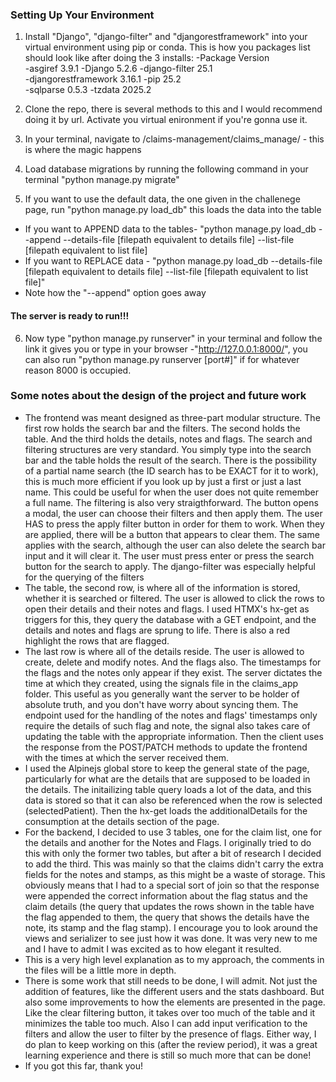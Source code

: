 ### Setting Up Your Environment
1. Install "Django", "django-filter" and "djangorestframework" into your virtual environment using pip or conda. This is how you packages list should look like after doing the 3 installs:
  -Package             Version                                                                                                                
  -asgiref             3.9.1
  -Django              5.2.6
  -django-filter       25.1                                                                                                                   
  -djangorestframework 3.16.1
  -pip                 25.2                                                                                                                   
  -sqlparse            0.5.3
  -tzdata              2025.2 

2. Clone the repo, there is several methods to this and I would recommend doing it by url. Activate you virtual enironment if you're gonna use it.
3. In your terminal, navigate to /claims-management/claims_manage/ - this is where the magic happens
4. Load database migrations by running the following command in your terminal "python manage.py migrate"
5. If you want to use the default data, the one given in the challenege page, run "python manage.py load_db" this loads the data into the table
  - If you want to APPEND data to the tables- "python manage.py load_db --append --details-file [filepath equivalent to details file] --list-file [filepath equivalent to list file]
  - If you want to REPLACE data - "python manage.py load_db --details-file [filepath equivalent to details file] --list-file [filepath equivalent to list file]" 
  - Note how the "--append" option goes away
#### The server is ready to run!!!
6. Now type "python manage.py runserver" in your terminal and follow the link it gives you or type in your browser -"http://127.0.0.1:8000/", you can also run "python manage.py runserver [port#]" if for whatever reason 8000 is occupied.

### Some notes about the design of the project and future work
* The frontend was meant designed as three-part modular structure. The first row holds the search bar and the filters. The second holds the table. And the third holds the details, notes and flags. The search and filtering structures are very standard. You simply type into the search bar and the table holds the result of the search. There is the possibility of a partial name search (the ID search has to be EXACT for it to work), this is much more efficient if you look up by just a first or just a last name. This could be useful for when the user does not quite remember a full name. The filtering is also very straigthforward. The button opens a modal, the user can choose their filters and then apply them. The user HAS to press the apply filter button in order for them to work. When they are applied, there will be a button that appears to clear them. The same applies with the search, although the user can also delete the search bar input and it will clear it. The user must press enter or press the search button for the search to apply. The django-filter was especially helpful for the querying of the filters
* The table, the second row, is where all of the information is stored, whether it is searched or filtered. The user is allowed to click the rows to open their details and their notes and flags. I used HTMX's hx-get as triggers for this, they query the database with a GET endpoint, and the details and notes and flags are sprung to life. There is also a red highlight the rows that are flagged.
* The last row is where all of the details reside. The user is allowed to create, delete and modify notes. And the flags also. The timestamps for the flags and the notes only appear if they exist. The server dictates the time at which they created, using the signals file in the claims_app folder. This useful as you generally want the server to be holder of absolute truth, and you don't have worry about syncing them. The endpoint used for the handling of the notes and flags' timestamps only require the details of such flag and note, the signal also takes care of updating the table with the appropriate information. Then the client uses the response from the POST/PATCH methods to update the frontend with the times at which the server received them.
* I used the Alpinejs global store to keep the general state of the page, particularly for what are the details that are supposed to be loaded in the details. The initailizing table query loads a lot of the data, and this data is stored so that it can also be referenced when the row is selected (selectedPatient). Then the hx-get loads the additionalDetails for the consumption at the details section of the page.
* For the backend, I decided to use 3 tables, one for the claim list, one for the details and another for the Notes and Flags. I originally tried to do this with only the former two tables, but after a bit of research I decided to add the third. This was mainly so that the claims didn't carry the extra fields for the notes and stamps, as this might be a waste of storage. This obviously means that I had to a special sort of join so that the response were appended the correct information about the flag status and the claim details (the query that updates the rows shown in the table have the flag appended to them, the query that shows the details have the note, its stamp and the flag stamp). I encourage you to look around the views and serializer to see just how it was done. It was very new to me and I have to admit I was excited as to how elegant it resulted.
* This is a very high level explanation as to my approach, the comments in the files will be a little more in depth.
* There is some work that still needs to be done, I will admit. Not just the addition of features, like the different users and the stats dashboard. But also some improvements to how the elements are presented in the page. Like the clear filtering button, it takes over too much of the table and it minimizes the table too much. Also I can add input verification to the filters and allow the user to filter by the presence of flags. Either way, I do plan to keep working on this (after the review period), it was a great learning experience and there is still so much more that can be done!
* If you got this far, thank you!

